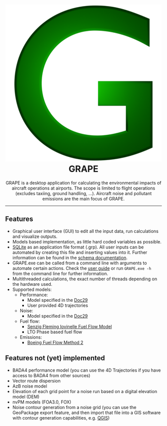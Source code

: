 <h1 align="center">
    <img src="Icon/GrapeIcon512.png" alt="GRAPE">
    <br />
    GRAPE
</h1>

<p align="center">
    GRAPE is a desktop application for calculating the environmental impacts of aircraft operations at airports. The scope is limited to flight operations (excludes taxiing, ground handling, ...). Aircraft noise and pollutant emissions are the main focus of GRAPE.
</p>

---

## Features

- Graphical user interface (GUI) to edit all the input data, run calculations and visualize outputs.
- Models based implementation, as little hard coded variables as possible.
- [SQLite](https://sqlite.org/) as an application file format (.grp). All user inputs can be automated by creating this file and inserting values into it. Further information can be found in the [schema documentation](Schema.md).
- GRAPE.exe can be called from a command line with arguments to automate certain actions. Check the [user guide](UserGuide.md) or run `GRAPE.exe -h` from the command line for further information.
- Multithreaded calculations, the exact number of threads depending on the hardware used. 
- Supported models:
    - Performance:
        - Model specified in the [Doc29](https://ecac-ceac.org/documents/ecac-documents-and-international-agreements)
        - User provided 4D trajectories
    - Noise:
        - Model specified in the [Doc29](https://ecac-ceac.org/documents/ecac-documents-and-international-agreements)
    - Fuel flow:
        - [Senzig Fleming Iovinelle Fuel Flow Model](https://arc.aiaa.org/doi/10.2514/1.42025)
        - LTO Phase based fuel flow
    - Emissions:
        - [Boeing Fuel Flow Method 2](https://jstor.org/stable/44657657)

## Features not (yet) implemented

- BADA4 performance model (you can use the 4D Trajectories if you have access to BADA4 from other sources)
- Vector route dispersion
- AzB noise model
- Elevation of each grid point for a noise run based on a digital elevation model (DEM)
- nvPM models (FOA3.0, FOX)
- Noise contour generation from a noise grid (you can use the GeoPackage export feature, and then import that file into a GIS software with contour generation capabilities, e.g. [QGIS](https://qgis.org))